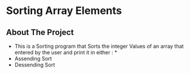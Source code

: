 # Sorting Array Elements
## About The Project
* This is a Sorting program that Sorts the integer Values of an array that entered by the user 
and print it in either : *
* Assending Sort
* Dessending Sort




